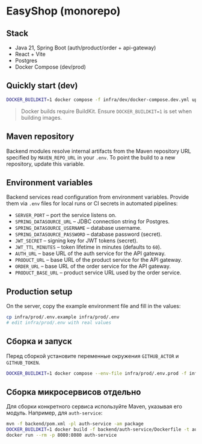 # EasyShop (monorepo)

## Stack
- Java 21, Spring Boot (auth/product/order + api-gateway)
- React + Vite
- Postgres
- Docker Compose (dev/prod)

## Quickly start (dev)
```bash
DOCKER_BUILDKIT=1 docker compose -f infra/dev/docker-compose.dev.yml up --build
```

> Docker builds require BuildKit. Ensure `DOCKER_BUILDKIT=1` is set when building images.

## Maven repository

Backend modules resolve internal artifacts from the Maven repository URL
specified by `MAVEN_REPO_URL` in your `.env`. To point the build to a new
repository, update this variable.

## Environment variables

Backend services read configuration from environment variables. Provide them via
`.env` files for local runs or CI secrets in automated pipelines:

- `SERVER_PORT` – port the service listens on.
- `SPRING_DATASOURCE_URL` – JDBC connection string for Postgres.
- `SPRING_DATASOURCE_USERNAME` – database username.
- `SPRING_DATASOURCE_PASSWORD` – database password (secret).
- `JWT_SECRET` – signing key for JWT tokens (secret).
- `JWT_TTL_MINUTES` – token lifetime in minutes (defaults to `60`).
- `AUTH_URL` – base URL of the auth service for the API gateway.
- `PRODUCT_URL` – base URL of the product service for the API gateway.
- `ORDER_URL` – base URL of the order service for the API gateway.
- `PRODUCT_BASE_URL` – product service URL used by the order service.

## Production setup

On the server, copy the example environment file and fill in the values:

```bash
cp infra/prod/.env.example infra/prod/.env
# edit infra/prod/.env with real values
```

## Сборка и запуск

Перед сборкой установите переменные окружения `GITHUB_ACTOR` и `GITHUB_TOKEN`.

```bash
DOCKER_BUILDKIT=1 docker compose --env-file infra/prod/.env.prod -f infra/prod/docker-compose.prod.yml build
```

## Сборка микросервисов отдельно

Для сборки конкретного сервиса используйте Maven, указывая его модуль. Например, для `auth-service`:

```bash
mvn -f backend/pom.xml -pl auth-service -am package
DOCKER_BUILDKIT=1 docker build -f backend/auth-service/Dockerfile -t auth-service backend
docker run --rm -p 8080:8080 auth-service
```
